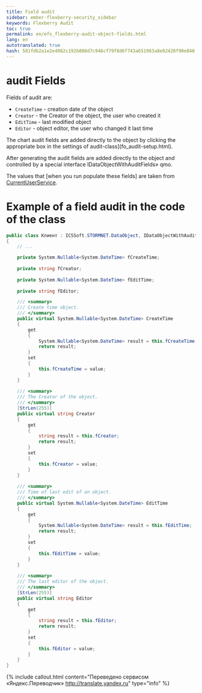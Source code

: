 ```yaml
--- 
title: Field audit 
sidebar: ember-flexberry-security_sidebar 
keywords: Flexberry Audit 
toc: true 
permalink: en/efs_flexberry-audit-object-fields.html 
lang: en 
autotranslated: true 
hash: 581fdb2a1e2e4982c192b808d7c946cf79f8d6f743a651983a8e02420f90e840 
--- 
```


# audit Fields 
Fields of audit are: 
* `CreateTime` - creation date of the object 
* `Creator` - the Creator of the object, the user who created it 
* `EditTime` - last modified object 
* `Editor` - object editor, the user who changed it last time 

The chart audit fields are added directly to the object by clicking the appropriate box in the settings of audit-class](fo_audit-setup.html). 

After generating the audit fields are added directly to the object and controlled by a special interface IDataObjectWithAuditFields» qmo. 

The values that [when you run populate these fields] are taken from [CurrentUserService](efs_not-stored-properties-and-audit.html). 

# Example of a field audit in the code of the class 

```csharp
public class Клиент : ICSSoft.STORMNET.DataObject, IDataObjectWithAuditFields
{
	// ... 

	private System.Nullable<System.DateTime> fCreateTime;
	
	private string fCreator;
	
	private System.Nullable<System.DateTime> fEditTime;
	
	private string fEditor;

	/// <summary> 
	/// Create time object. 
	/// </summary> 
	public virtual System.Nullable<System.DateTime> CreateTime
	{
		get
		{
			System.Nullable<System.DateTime> result = this.fCreateTime;
			return result;
		}
		set
		{
			this.fCreateTime = value;
		}
	}
	
	/// <summary> 
	/// The Creator of the object. 
	/// </summary> 
	[StrLen(255)]
	public virtual string Creator
	{
		get
		{
			string result = this.fCreator;
			return result;
		}
		set
		{
			this.fCreator = value;
		}
	}
	
	/// <summary> 
	/// Time of last edit of an object. 
	/// </summary> 
	public virtual System.Nullable<System.DateTime> EditTime
	{
		get
		{
			System.Nullable<System.DateTime> result = this.fEditTime;
			return result;
		}
		set
		{
			this.fEditTime = value;
		}
	}
	
	/// <summary> 
	/// The last editor of the object. 
	/// </summary> 
	[StrLen(255)]
	public virtual string Editor
	{
		get
		{
			string result = this.fEditor;
			return result;
		}
		set
		{
			this.fEditor = value;
		}
	}
}
``` 



{% include callout.html content="Переведено сервисом «Яндекс.Переводчик» <http://translate.yandex.ru>" type="info" %}